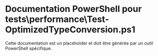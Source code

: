 # Documentation PowerShell pour tests\performance\Test-OptimizedTypeConversion.ps1

Cette documentation est un placeholder et doit être générée par un outil PowerShell spécifique.
